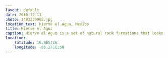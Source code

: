 ```yaml
---
layout: default
date: 2016-12-13
photo: 1483239908.jpg
location_text: Hierve el Agua, Mexico
title: Hierve el Agua
caption: Hierve el Agua is a set of natural rock formations that looks like dryed out waterfalls.
location:
    latitude: 16.865738
    longitude: -96.2760358
---
```

